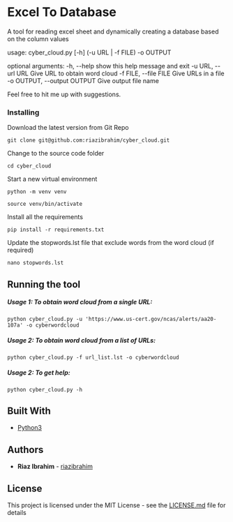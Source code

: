 # Excel To Database

A tool for reading excel sheet and dynamically creating a database based on the column values

usage: cyber_cloud.py [-h] (-u URL | -f FILE) -o OUTPUT

optional arguments:
  -h, --help                    show this help message and exit
  -u URL, --url URL             Give URL to obtain word cloud
  -f FILE, --file FILE          Give URLs in a file
  -o OUTPUT, --output OUTPUT    Give output file name


Feel free to hit me up with suggestions.


### Installing

Download the latest version from Git Repo

```
git clone git@github.com:riazibrahim/cyber_cloud.git
```

Change to the source code folder

```
cd cyber_cloud
```
Start a new virtual environment

```
python -m venv venv

source venv/bin/activate
```

Install all the requirements

```
pip install -r requirements.txt
```

Update the stopwords.lst file that exclude words from the word cloud (if required)

```
nano stopwords.lst
```


## Running the tool


##### Usage 1: To obtain word cloud from a single URL:
```
python cyber_cloud.py -u 'https://www.us-cert.gov/ncas/alerts/aa20-107a' -o cyberwordcloud
```
##### Usage 2: To obtain word cloud from a list of  URLs:
```
python cyber_cloud.py -f url_list.lst -o cyberwordcloud
```

##### Usage 2: To get help:
```
python cyber_cloud.py -h
```


## Built With

* [Python3](https://www.python.org/download/releases/3.0/)


## Authors

* **Riaz Ibrahim** - [riazibrahim](https://github.com/https://github.com/riazibrahim/)

## License

This project is licensed under the MIT License - see the [LICENSE.md](LICENSE) file for details
